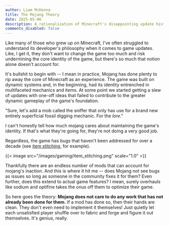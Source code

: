 ```yaml
---
author: Liam McKenna
title: The Mojang Theory
date: 2025-05-06
description: A rationalization of Minecraft's disappointing update history
comments_disabled: false
---
```


Like many of those who grew up on Minecraft, I've often struggled to understand its developer's philosophy
when it comes to game updates. Like, I get it, they don't want to change the game too much and risk undermining
the core identity of the game, but there's so much that notion alone doesn't account for.

It's bullshit to begin with -- I mean in practice, Mojang has done plenty to rip away the core of Minecraft as
an experience. The game was built on dynamic systems and, in the beginning, had its identity entrenched in 
multifaceted mechanics and items. At some point we started getting a slew of updates with one-off ideas that
failed to contribute to the greater dynamic gameplay of the game's foundation.

"Sure, let's add a mob called the sniffer that only has use for a brand new entirely superficial fossil digging 
mechanic. For the *lore*."

I can't honestly tell how much mojang cares about maintaining the game's identity. If that's what they're going for,
they're not doing a very good job.


Regardless, the game has bugs that haven't been addressed for over a decade (see [item stitching](https://bugs-legacy.mojang.com/browse/MC-1794?attachmentSortBy=fileName&utm_source=chatgpt.com), for example). 

{{< image src="/images/gaming/item_stitching.png" scale="1.0" >}}


Thankfully there are an endless number of mods that can account for mojang's inaction. And this is where it hit me
 -- does Mojang not see bugs as issues so long as someone in the community fixes it for them? Even further, does this
 extend to actual game features? I mean, surely overhauls like sodium and optifine takes the onus off them to optimize
 their game. 

So here goes the theory: **Mojang does not care to do any work that has not already been done for them.** If a mod has
done so, then their hands are clean. They don't even need to implement it themselves! Just quietly let each unsatisfied
player shuffle over to fabric and forge and figure it out themselves. It's genius, really.